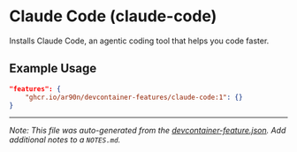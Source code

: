 
# Claude Code (claude-code)

Installs Claude Code, an agentic coding tool that helps you code faster.

## Example Usage

```json
"features": {
    "ghcr.io/ar90n/devcontainer-features/claude-code:1": {}
}
```





---

_Note: This file was auto-generated from the [devcontainer-feature.json](https://github.com/ar90n/devcontainer-features/blob/main/src/claude-code/devcontainer-feature.json).  Add additional notes to a `NOTES.md`._
